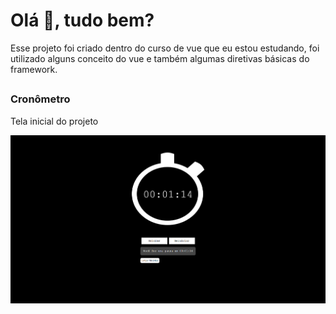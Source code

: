 <h1>Olá 👋, tudo bem?</h1>
<p>Esse projeto foi criado dentro do curso de vue que eu estou estudando, foi utilizado alguns conceito do vue e também algumas diretivas básicas do framework.</p>

##

<h3>Cronômetro</h3>
<p>Tela inicial do projeto</p>
<img src="https://github.com/RamonSouzaaa/cronometro/blob/master/src/assets/PROJETO_CRONOMETRO.PNG"/>
